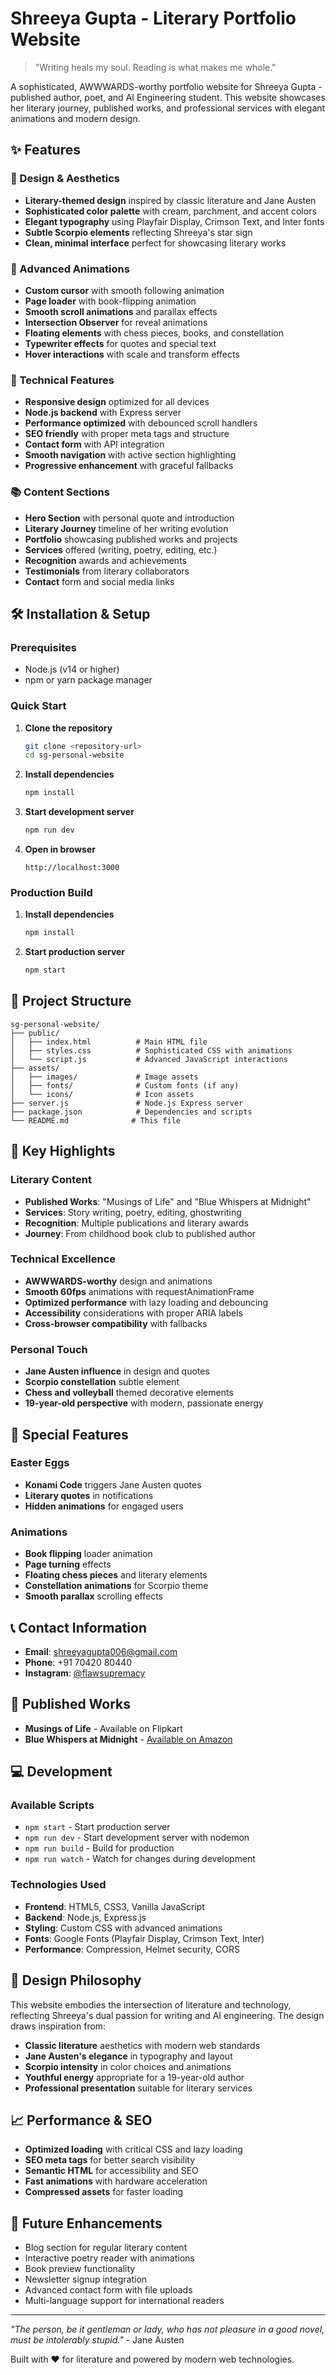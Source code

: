 # Shreeya Gupta - Literary Portfolio Website

> "Writing heals my soul. Reading is what makes me whole."

A sophisticated, AWWWARDS-worthy portfolio website for Shreeya Gupta - published author, poet, and AI Engineering student. This website showcases her literary journey, published works, and professional services with elegant animations and modern design.

## ✨ Features

### 🎨 Design & Aesthetics
- **Literary-themed design** inspired by classic literature and Jane Austen
- **Sophisticated color palette** with cream, parchment, and accent colors
- **Elegant typography** using Playfair Display, Crimson Text, and Inter fonts
- **Subtle Scorpio elements** reflecting Shreeya's star sign
- **Clean, minimal interface** perfect for showcasing literary works

### 🚀 Advanced Animations
- **Custom cursor** with smooth following animation
- **Page loader** with book-flipping animation
- **Smooth scroll animations** and parallax effects
- **Intersection Observer** for reveal animations
- **Floating elements** with chess pieces, books, and constellation
- **Typewriter effects** for quotes and special text
- **Hover interactions** with scale and transform effects

### 📱 Technical Features
- **Responsive design** optimized for all devices
- **Node.js backend** with Express server
- **Performance optimized** with debounced scroll handlers
- **SEO friendly** with proper meta tags and structure
- **Contact form** with API integration
- **Smooth navigation** with active section highlighting
- **Progressive enhancement** with graceful fallbacks

### 📚 Content Sections
- **Hero Section** with personal quote and introduction
- **Literary Journey** timeline of her writing evolution
- **Portfolio** showcasing published works and projects
- **Services** offered (writing, poetry, editing, etc.)
- **Recognition** awards and achievements
- **Testimonials** from literary collaborators
- **Contact** form and social media links

## 🛠️ Installation & Setup

### Prerequisites
- Node.js (v14 or higher)
- npm or yarn package manager

### Quick Start

1. **Clone the repository**
   ```bash
   git clone <repository-url>
   cd sg-personal-website
   ```

2. **Install dependencies**
   ```bash
   npm install
   ```

3. **Start development server**
   ```bash
   npm run dev
   ```

4. **Open in browser**
   ```
   http://localhost:3000
   ```

### Production Build

1. **Install dependencies**
   ```bash
   npm install
   ```

2. **Start production server**
   ```bash
   npm start
   ```

## 📁 Project Structure

```
sg-personal-website/
├── public/
│   ├── index.html          # Main HTML file
│   ├── styles.css          # Sophisticated CSS with animations
│   └── script.js           # Advanced JavaScript interactions
├── assets/
│   ├── images/             # Image assets
│   ├── fonts/              # Custom fonts (if any)
│   └── icons/              # Icon assets
├── server.js               # Node.js Express server
├── package.json            # Dependencies and scripts
└── README.md              # This file
```

## 🎯 Key Highlights

### Literary Content
- **Published Works**: "Musings of Life" and "Blue Whispers at Midnight"
- **Services**: Story writing, poetry, editing, ghostwriting
- **Recognition**: Multiple publications and literary awards
- **Journey**: From childhood book club to published author

### Technical Excellence
- **AWWWARDS-worthy** design and animations
- **Smooth 60fps** animations with requestAnimationFrame
- **Optimized performance** with lazy loading and debouncing
- **Accessibility** considerations with proper ARIA labels
- **Cross-browser compatibility** with fallbacks

### Personal Touch
- **Jane Austen influence** in design and quotes
- **Scorpio constellation** subtle element
- **Chess and volleyball** themed decorative elements
- **19-year-old perspective** with modern, passionate energy

## 🌟 Special Features

### Easter Eggs
- **Konami Code** triggers Jane Austen quotes
- **Literary quotes** in notifications
- **Hidden animations** for engaged users

### Animations
- **Book flipping** loader animation
- **Page turning** effects
- **Floating chess pieces** and literary elements
- **Constellation animations** for Scorpio theme
- **Smooth parallax** scrolling effects

## 📞 Contact Information

- **Email**: shreeyagupta006@gmail.com
- **Phone**: +91 70420 80440
- **Instagram**: [@flawsupremacy](https://instagram.com/flawsupremacy)

## 🔗 Published Works

- **Musings of Life** - Available on Flipkart
- **Blue Whispers at Midnight** - [Available on Amazon](https://www.amazon.com/Blue-Whispers-Midnight-Irfan-Ansari/dp/9390817943)

## 💻 Development

### Available Scripts

- `npm start` - Start production server
- `npm run dev` - Start development server with nodemon
- `npm run build` - Build for production
- `npm run watch` - Watch for changes during development

### Technologies Used

- **Frontend**: HTML5, CSS3, Vanilla JavaScript
- **Backend**: Node.js, Express.js
- **Styling**: Custom CSS with advanced animations
- **Fonts**: Google Fonts (Playfair Display, Crimson Text, Inter)
- **Performance**: Compression, Helmet security, CORS

## 🎨 Design Philosophy

This website embodies the intersection of literature and technology, reflecting Shreeya's dual passion for writing and AI engineering. The design draws inspiration from:

- **Classic literature** aesthetics with modern web standards
- **Jane Austen's elegance** in typography and layout
- **Scorpio intensity** in color choices and animations
- **Youthful energy** appropriate for a 19-year-old author
- **Professional presentation** suitable for literary services

## 📈 Performance & SEO

- **Optimized loading** with critical CSS and lazy loading
- **SEO meta tags** for better search visibility
- **Semantic HTML** for accessibility and SEO
- **Fast animations** with hardware acceleration
- **Compressed assets** for faster loading

## 🔮 Future Enhancements

- Blog section for regular literary content
- Interactive poetry reader with animations
- Book preview functionality
- Newsletter signup integration
- Advanced contact form with file uploads
- Multi-language support for international readers

---

*"The person, be it gentleman or lady, who has not pleasure in a good novel, must be intolerably stupid."* - Jane Austen

Built with ❤️ for literature and powered by modern web technologies. 